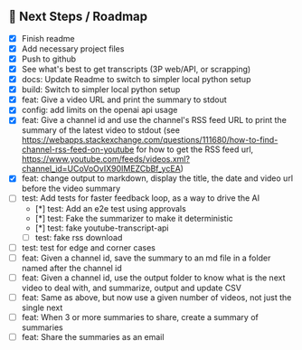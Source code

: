## 🔮 Next Steps / Roadmap

* [x] Finish readme
* [x] Add necessary project files
* [x] Push to github
* [x] See what's best to get transcripts (3P web/API, or scrapping)
* [x] docs: Update Readme to switch to simpler local python setup
* [x] build: Switch to simpler local python setup
* [x] feat: Give a video URL and print the summary to stdout
* [x] config: add limits on the openai api usage
* [x] feat: Give a channel id and use the channel's RSS feed URL to print the summary of the latest video to stdout (see https://webapps.stackexchange.com/questions/111680/how-to-find-channel-rss-feed-on-youtube for how to get the RSS feed url, https://www.youtube.com/feeds/videos.xml?channel_id=UCoVoOvIX90IMEZCbBf_ycEA)
* [x] feat: change output to markdown, display the title, the date and video url before the video summary
* [ ] test: Add tests for faster feedback loop, as a way to drive the AI
    * [*] test: Add an e2e test using approvals
    * [*] test: Fake the summarizer to make it deterministic
    * [*] test: fake youtube-transcript-api
    * [ ] test: fake rss download
* [ ] test: test for edge and corner cases
* [ ] feat: Given a channel id, save the summary to an md file in a folder named after the channel id
* [ ] feat: Given a channel id, use the output folder to know what is the next video to deal with, and summarize, output and update CSV
* [ ] feat: Same as above, but now use a given number of videos, not just the single next
* [ ] feat: When 3 or more summaries to share, create a summary of summaries
* [ ] feat: Share the summaries as an email
